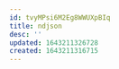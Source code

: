 ```yaml
---
id: tvyMPsi6M2Eg8WWUXpBIq
title: ndjson
desc: ''
updated: 1643211326728
created: 1643211316715
---
```


